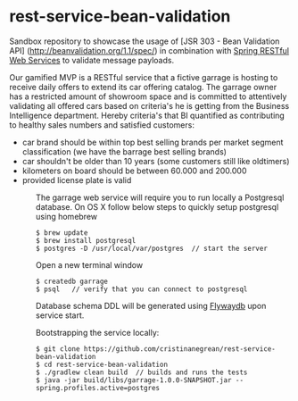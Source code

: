 # rest-service-bean-validation
Sandbox repository to showcase the usage of [JSR 303 - Bean Validation API] (http://beanvalidation.org/1.1/spec/) in combination with 
[Spring RESTful Web Services](https://spring.io/guides/gs/rest-service/) to validate message payloads.

<p>
Our gamified MVP is a RESTful service that a fictive garrage is hosting to receive daily offers to extend its car offering catalog. 
The garrage owner has a restricted amount of showroom space and is committed to attentively validating all offered cars based on criteria's he is getting 
from the Business Intelligence department. Hereby criteria's that BI quantified as contributing to healthy sales numbers and satisfied customers:

<ul>
<li>car brand should be within top best selling brands per market segment classification (we have the barrage best selling brands)</li>
<li>car shouldn't be older than 10 years (some customers still like oldtimers)</li>
<li>kilometers on board should be between 60.000 and 200.000</li>
<li>provided license plate is valid</li>
<ul>
</p>

The garrage web service will require you to run locally a Postgresql database. On OS X follow below steps to quickly setup postgresql using homebrew

```
$ brew update
$ brew install postgresql
$ postgres -D /usr/local/var/postgres  // start the server
```

Open a new terminal window

```
$ createdb garrage
$ psql   // verify that you can connect to postgresql
```

Database schema DDL will be generated using [Flywaydb](https://flywaydb.org) upon service start.

Bootstrapping the service locally:

```
$ git clone https://github.com/cristinanegrean/rest-service-bean-validation
$ cd rest-service-bean-validation
$ ./gradlew clean build  // builds and runs the tests
$ java -jar build/libs/garrage-1.0.0-SNAPSHOT.jar --spring.profiles.active=postgres
```


